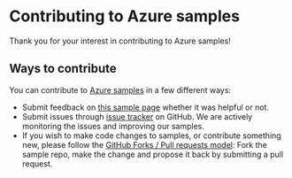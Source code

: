 # Contributing to Azure samples

Thank you for your interest in contributing to Azure samples!

## Ways to contribute

You can contribute to [Azure samples](https://github.com/Azure-Samples/app-service-dotnet-manage-logs-for-function-apps) in a few different ways:

- Submit feedback on [this sample page](https://azure.microsoft.com/documentation/samples/app-service-dotnet-manage-logs-for-function-apps/) whether it was helpful or not.  
- Submit issues through [issue tracker](https://github.com/Azure-Samples/app-service-dotnet-manage-logs-for-function-apps/issues) on GitHub. We are actively monitoring the issues and improving our samples.
- If you wish to make code changes to samples, or contribute something new, please follow the [GitHub Forks / Pull requests model](https://help.github.com/articles/fork-a-repo/): Fork the sample repo, make the change and propose it back by submitting a pull request.